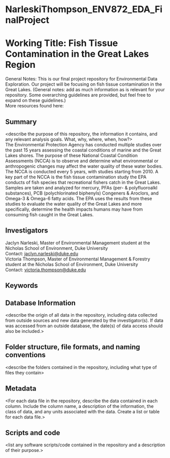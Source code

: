 # NarleskiThompson_ENV872_EDA_FinalProject
# Working Title: Fish Tissue Contamination in the Great Lakes Region
General Notes: This is our final project repository for Environmental Data Exploration. Our project will be focusing on fish tissue contamination in the Great Lakes. (General notes: add as much information as is relevant for your repository. Some
overarching guidelines are provided, but feel free to expand on these guidelines.)  
More resources found here:

## Summary
<describe the purpose of this repository, the information it contains, and any
relevant analysis goals. What, why, where, when, how?>  
The Environmental Protection Agency has conducted multiple studies over the past 15 years assessing the coastal conditions of marine and the Great Lakes shores. The purpose of these National Coastal Condition Assessments (NCCA) is to observe and determine what environmental or anthropogenic changes may affect the water quality of these water bodies. The NCCA is conducted every 5 years, with studies starting from 2010. 
A key part of the NCCA is the fish tissue contamination study the EPA conducts of fish species that recreational fishers catch in the Great Lakes. Samples are taken and analyzed for mercury, PFAs (per- & polyfluoroalkl substances), PCB (polychlorinated biphenyls) Congeners & Aroclors, and Omega-3 & Omega-6 fatty acids. The EPA uses the results from these studies to evaluate the water quality of the Great Lakes and more specifically, determine the health impacts humans may have from consuming fish caught in the Great Lakes.  


## Investigators
Jaclyn Narleski, Master of Environmental Management student at the Nicholas School of Environment, Duke University  
Contact: jaclyn.narleski@duke.edu  
Victoria Thompson, Master of Environmental Management & Forestry student at the Nicholas School of Environment, Duke University  
Contact: victoria.thompson@duke.edu

## Keywords

## Database Information
<describe the origin of all data in the repository, including data collected from
outside sources and new data generated by the investigator(s). If data was accessed
from an outside database, the date(s) of data access should also be included.>

## Folder structure, file formats, and naming conventions
<describe the folders contained in the repository, including what type of files
they contain>
<describe the formats of files for the various purposes contained in the
repository>
<describe your file naming conventions>

## Metadata
<For each data file in the repository, describe the data contained in each column.
Include the column name, a description of the information, the class of data, and
any units associated with the data. Create a list or table for each data file.>

## Scripts and code
<list any software scripts/code contained in the repository and a description of
their purpose.>
